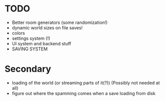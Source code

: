 TODO
====

* Better room generators (some randomization!)
* dynamic world sizes on file saves!
* colors
* settings system (!)
* UI system and backend stuff
* SAVING SYSTEM

Secondary
=========

* loading of the world (or streaming parts of it(?)) (Possibly not needed at all)
* figure out where the spamming comes when a save loading from disk
